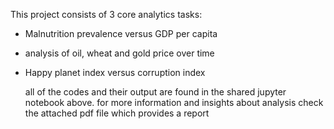 This project consists of 3 core analytics tasks:
 - Malnutrition prevalence versus GDP per capita
 - analysis of oil, wheat and gold price over time
 - Happy planet index versus corruption index

   all of the codes and their output are found in the shared jupyter notebook above.
 for more information and insights about analysis check the attached pdf file which provides a report
